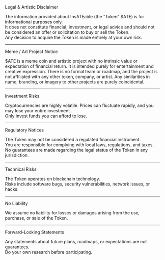 Legal & Artistic Disclaimer

The information provided about InsATEable (the “Token” $ATE) is for informational purposes only.  
It does not constitute financial, investment, or legal advice and should not be considered an offer or solicitation to buy or sell the Token.  
Any decision to acquire the Token is made entirely at your own risk.

---
Meme / Art Project Notice

$ATE is a meme coin and artistic project with no intrinsic value or expectation of financial return.
It is intended purely for entertainment and creative expression.
There is no formal team or roadmap, and the project is not affiliated with any other token, company, or artist.
Any similarities in name, branding, or imagery to other projects are purely coincidental.

---

Investment Risks

Cryptocurrencies are highly volatile. Prices can fluctuate rapidly, and you may lose your entire investment.  
Only invest funds you can afford to lose.

---

Regulatory Notices

The Token may not be considered a regulated financial instrument.  
You are responsible for complying with local laws, regulations, and taxes.  
No guarantees are made regarding the legal status of the Token in any jurisdiction.

---

Technical Risks

The Token operates on blockchain technology.  
Risks include software bugs, security vulnerabilities, network issues, or hacks.

---

No Liability

We assume no liability for losses or damages arising from the use, purchase, or sale of the Token.

---

Forward-Looking Statements

Any statements about future plans, roadmaps, or expectations are not guarantees.  
Do your own research before participating.
